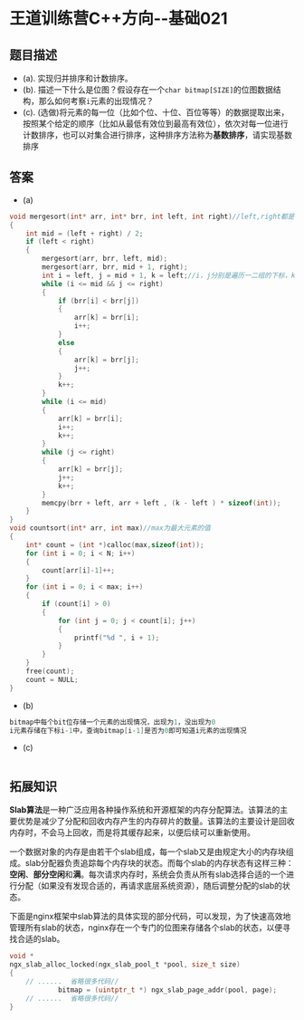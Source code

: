 # 王道训练营C++方向--基础021

## 题目描述

- (a). 实现归并排序和计数排序。
- (b). 描述一下什么是位图？假设存在一个`char bitmap[SIZE]`的位图数据结构，那么如何考察`i`元素的出现情况？
- (c). (选做)将元素的每一位（比如个位、十位、百位等等）的数据提取出来，按照某个给定的顺序（比如从最低有效位到最高有效位），依次对每一位进行计数排序，也可以对集合进行排序，这种排序方法称为**基数排序**，请实现基数排序

## 答案

- (a)

```c
void mergesort(int* arr, int* brr, int left, int right)//left,right都是下标,分组为[left,mid]和（mid，right]
{
	int mid = (left + right) / 2;
	if (left < right)
	{
		mergesort(arr, brr, left, mid);
		mergesort(arr, brr, mid + 1, right);
		int i = left, j = mid + 1, k = left;//i，j分别是遍历一二组的下标，k为结果下标
		while (i <= mid && j <= right)
		{
			if (brr[i] < brr[j])
			{
				arr[k] = brr[i];
				i++;
			}
			else
			{
				arr[k] = brr[j];
				j++;
			}
			k++;
		}
		while (i <= mid)
		{
			arr[k] = brr[i];
			i++;
			k++;
		}
		while (j <= right)
		{
			arr[k] = brr[j];
			j++;
			k++;
		}
		memcpy(brr + left, arr + left , (k - left ) * sizeof(int));
	}
}
void countsort(int* arr, int max)//max为最大元素的值
{
	int* count = (int *)calloc(max,sizeof(int));
	for (int i = 0; i < N; i++)
	{
		count[arr[i]-1]++;
	}
	for (int i = 0; i < max; i++)
	{
		if (count[i] > 0)
		{
			for (int j = 0; j < count[i]; j++)
			{
				printf("%d ", i + 1);
			}
		}
	}
	free(count);
	count = NULL;
}
```

- (b)

```c
bitmap中每个bit位存储一个元素的出现情况，出现为1，没出现为0
i元素存储在下标i-1中，查询bitmap[i-1]是否为0即可知道i元素的出现情况
```

- (c)

```c

```



## 拓展知识

**Slab算法**是一种广泛应用各种操作系统和开源框架的内存分配算法。该算法的主要优势是减少了分配和回收内存产生的内存碎片的数量。该算法的主要设计是回收内存时，不会马上回收，而是将其缓存起来，以便后续可以重新使用。

一个数据对象的内存是由若干个slab组成，每一个slab又是由规定大小的内存块组成。slab分配器负责追踪每个内存块的状态。而每个slab的内存状态有这样三种：**空闲**、**部分空闲**和**满**。每次请求内存时，系统会负责从所有slab选择合适的一个进行分配（如果没有发现合适的，再请求底层系统资源），随后调整分配的slab的状态。

下面是nginx框架中slab算法的具体实现的部分代码，可以发现，为了快速高效地管理所有slab的状态，nginx存在一个专门的位图来存储各个slab的状态，以便寻找合适的slab。

```c
void *
ngx_slab_alloc_locked(ngx_slab_pool_t *pool, size_t size)
{
	// ......  省略很多代码// 
            bitmap = (uintptr_t *) ngx_slab_page_addr(pool, page);
	// ......  省略很多代码//
}

```



